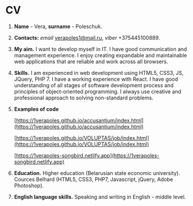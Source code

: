 CV
===

1. **Name** - Vera, **surname** - Poleschuk.
2. **Contacts:** *email* verapoles1@mail.ru, *viber* +375445100889.
3. **My aim.** I want to develop myself in IT. I have good communication and management experience. I enjoy creating expandable and maintainable web applications that are reliable and work across all browsers.
4. **Skills.** I am experienced in web development using HTML5, CSS3, JS, JQuery, PHP 7. I have a working experience with React. I have good understanding of all stages of software development process and principles of object-oriented programming. I always use creative and professional approach to solving non-standard problems.
5. **Examples of code**

    [https://1verapoles.github.io/accusantium/index.html](https://1verapoles.github.io/accusantium/index.html)

    [https://1verapoles.github.io/VOLUPTAS/job/index.html](https://1verapoles.github.io/VOLUPTAS/job/index.html)

    [https://1verapoles-songbird.netlify.app](https://1verapoles-songbird.netlify.app)

6. **Education.** Higher education (Belarusian state economic university). Cources Belhard (HTML5, CSS3, PHP7, Javascript, jQuery, Adobe Photoshop).
7. **English language skills.**  Speaking and writing in English - middle level.
